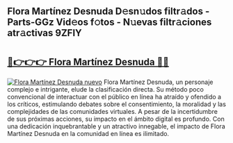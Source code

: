 ## Flora Martínez Desnuda D𝚎sn𝚞dos filtr𝚊dos - Parts-GGz Vid𝚎os f𝚘tos - N𝚞evas filtr𝚊ciones atr𝚊ctivas 9ZFIY

# <h2><a href="http://mbc39o.tromn.icu/?c=Flora+Mart%c3%adnez+Desnuda">🔗👉👉👉 Flora Martínez Desnuda 🔗🔗</a></h2>

[![Flora Martínez Desnuda nuevo](https://i.imgur.com/pEAQMta.gif)](http://mbc39o.tromn.icu/?c=Flora+Mart%c3%adnez+Desnuda)
Flora Martínez Desnuda, un personaje complejo e intrigante, elude la clasificación directa. Su método poco convencional de interactuar con el público en línea ha atraído y ofendido a los críticos, estimulando debates sobre el consentimiento, la moralidad y las complejidades de las comunidades virtuales. A pesar de la incertidumbre de sus próximas acciones, su impacto en el ámbito digital es profundo. Con una dedicación inquebrantable y un atractivo innegable, el impacto de Flora Martínez Desnuda en la comunidad en línea es ilimitado.
